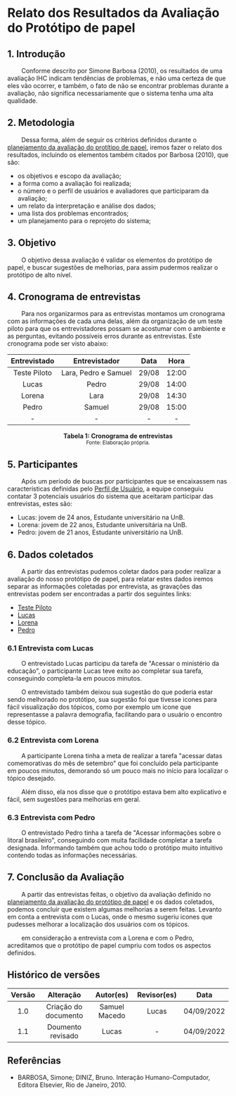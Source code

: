 # Relato dos Resultados da Avaliação do Protótipo de papel

## 1. Introdução

&emsp;&emsp; Conforme descrito por Simone Barbosa (2010), os resultados de uma avaliação IHC indicam tendências de problemas, e não uma certeza de que eles vão ocorrer, e também, o fato de não se encontrar problemas durante a avaliação, não significa necessariamente que o sistema tenha uma alta qualidade.

## 2. Metodologia
&emsp;&emsp; Dessa forma, além de seguir os critérios definidos durante o [planejamento da avaliação do protítipo de papel](./PlanejamentoAvaliPropPapelV2.md), iremos fazer o relato dos resultados, incluindo os elementos também citados por Barbosa (2010), que são:

- os objetivos e escopo da avaliação;
- a forma como a avaliação foi realizada;
- o número e o perfil de usuários e avaliadores que participaram da avaliação;
- um relato da interpretação e análise dos dados;
- uma lista dos problemas encontrados;
- um planejamento para o reprojeto do sistema;

## 3. Objetivo
&emsp;&emsp; O objetivo dessa avaliação é validar os elementos do protótipo de papel, e buscar sugestões de melhorias, para assim pudermos realizar o protótipo de alto nível.

## 4. Cronograma de entrevistas

&emsp;&emsp; Para nos organizarmos para as entrevistas montamos um cronograma com as informações de cada uma delas, além da organização de um teste piloto para que os entrevistadores possam se acostumar com o ambiente e as perguntas, evitando possíveis erros durante as entrevistas. Este cronograma pode ser visto abaixo:

<center>

| Entrevistado |                Entrevistador               | Data |         Hora        |  
|:------:|:--------------------------------------:|:-----------:|:----------------------:|
|   Teste Piloto  |  Lara, Pedro e Samuel|    29/08    | 12:00 | 
|   Lucas  |  Pedro  |    29/08    | 14:00 | 
|   Lorena  |  Lara  |    29/08    | 14:30 |  
|   Pedro  |  Samuel  |    29/08    | 15:00 | 
|   -  |  -  |    -    | - |

</center>

<figcaption align='center'>
    <b>Tabela 1: Cronograma de entrevistas</b>
    <br><small>Fonte: Elaboração própria.</small>
</figcaption>

## 5. Participantes

&emsp;&emsp; Após um período de buscas por participantes que se encaixassem nas características definidas pelo [Perfil de Usuário](../analiseRequisitos/perfilUsuario.md), a equipe conseguiu contatar 3 potenciais usuários do sistema que aceitaram participar das entrevistas, estes são:

- Lucas: jovem de 24 anos, Estudante universitário na UnB.
- Lorena: jovem de 22 anos, Estudante universitária na UnB.
- Pedro: jovem de 21 anos, Estudante universitário na UnB.

## 6. Dados coletados

&emsp;&emsp; A partir das entrevistas pudemos coletar dados para poder realizar a avaliação do nosso protótipo de papel, para relatar estes dados iremos separar as informações coletadas por entrevista, as gravações das entrevistas podem ser encontradas a partir dos seguintes links:

- [Teste Piloto](./entrevistaLucas.md)
- [Lucas](./entrevistaLucas.md)
- [Lorena](./entrevistaLorena.md)
- [Pedro](./entrevistaPedro.md)

### 6.1 Entrevista com Lucas
&emsp;&emsp;  O entrevistado Lucas participu da tarefa de "Acessar o ministério da educação", o participante Lucas teve exito ao completar sua tarefa, conseguindo completa-la em poucos minutos.

&emsp;&emsp; O entrevistado também deixou sua sugestão do que poderia estar sendo melhorado no protótipo, sua sugestão foi que tivesse icones para fácil visualização dos tópicos, como por exemplo um icone que representasse a palavra demografia, facilitando para o usuário o encontro desse tópico.

### 6.2 Entrevista com Lorena
&emsp;&emsp; A participante Lorena tinha a meta de realizar a tarefa "acessar datas comemorativas do mês de setembro" que foi concluído pela participante em poucos minutos, demorando só um pouco mais no início para localizar o tópico desejado.

&emsp;&emsp; Além disso, ela nos disse que o protótipo estava bem alto explicativo e fácil, sem sugestões para melhorias em geral.

### 6.3 Entrevista com Pedro
&emsp;&emsp; O entrevistado Pedro tinha a tarefa de "Acessar informações sobre o litoral brasileiro", conseguindo com muita facilidade completar a tarefa designada. Informando também que achou todo o protótipo muito intuitivo contendo todas as informações necessárias.


## 7. Conclusão da Avaliação
&emsp;&emsp; A partir das entrevistas feitas, o objetivo da avaliação definido no [planejamento da avaliação do protótipo de papel](./PlanejamentoAvaliPropPapelV2.md) e os dados coletados, podemos concluir que existem algumas melhorias a serem feitas. Levanto em conta a entrevista com o Lucas, onde o mesmo sugeriu icones que pudesses melhorar a localização dos usuários com os tópicos.

&emsp;&emsp; em consideração a entrevista com a Lorena e com o Pedro, acreditamos que o protótipo de papel cumpriu com todos os aspectos definidos. 




## Histórico de versões

| Versão |                Alteração               | Autor(es) |         Revisor(es)        |  Data |
|:------:|:--------------------------------------:|:-----------:|:----------------------:|:-----:|
|   1.0  |  Criação do documento  |    Samuel Macedo    | Lucas| 04/09/2022 |
|   1.1  |  Doumento revisado  |   Lucas   | - | 04/09/2022 |


## Referências

- BARBOSA, Simone; DINIZ, Bruno. Interação Humano-Computador, Editora Elsevier, Rio de Janeiro, 2010.